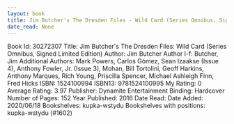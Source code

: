 ```yaml
---
layout: book
title: Jim Butcher's The Dresden Files - Wild Card (Series Omnibus, Signed Limited Edition)
date_read: None
---
```


Book Id: 30272307
Title: Jim Butcher's The Dresden Files: Wild Card (Series Omnibus, Signed Limited Edition)
Author: Jim Butcher
Author l-f: Butcher, Jim
Additional Authors: Mark Powers, Carlos Gómez, Sean Izaakse (Issue 4), Anthony Fowler, Jr. (Issue 3), Mohan, Bill Tortolini, Geoff Harkins, Anthony Marques, Rich Young, Priscilla Spencer, Michael Ashleigh Finn, Fred Hicks
ISBN: 1524100994
ISBN13: 9781524100995
My Rating: 0
Average Rating: 3.97
Publisher: Dynamite Entertainment
Binding: Hardcover
Number of Pages: 152
Year Published: 2016
Date Read: 
Date Added: 2020/06/18
Bookshelves: kupka-wstydu
Bookshelves with positions: kupka-wstydu (#1602)

